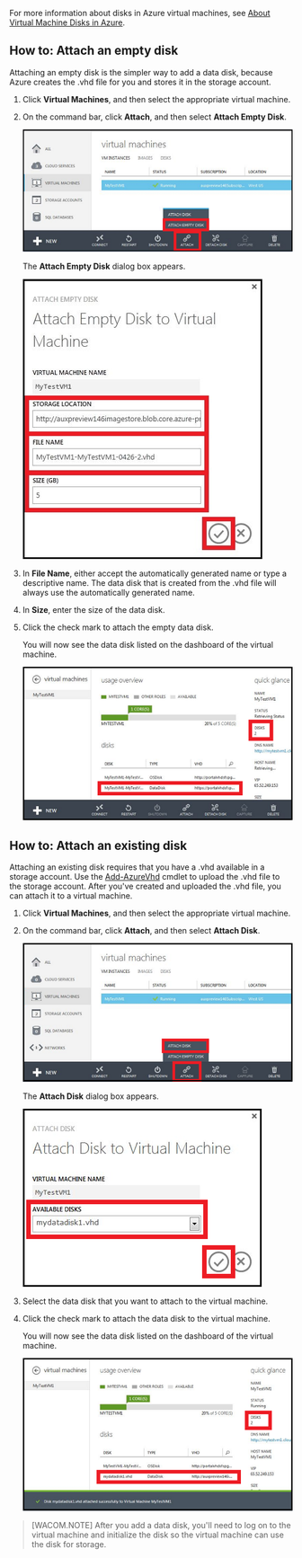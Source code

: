 For more information about disks in Azure virtual machines, see [About Virtual Machine Disks in Azure][About Virtual Machine Disks in Azure].

## <span id="attachempty"></span></a>How to: Attach an empty disk

Attaching an empty disk is the simpler way to add a data disk, because Azure creates the .vhd file for you and stores it in the storage account.

1.  Click **Virtual Machines**, and then select the appropriate virtual machine.

2.  On the command bar, click **Attach**, and then select **Attach Empty Disk**.

    ![Attach an empty disk][Attach an empty disk]

    The **Attach Empty Disk** dialog box appears.

    ![Attach a new empty disk][Attach a new empty disk]

3.  In **File Name**, either accept the automatically generated name or type a descriptive name. The data disk that is created from the .vhd file will always use the automatically generated name.

4.  In **Size**, enter the size of the data disk.

5.  Click the check mark to attach the empty data disk.

    You will now see the data disk listed on the dashboard of the virtual machine.

    ![Empty data disk successfully attached][Empty data disk successfully attached]

## <span id="attachexisting"></span></a>How to: Attach an existing disk

Attaching an existing disk requires that you have a .vhd available in a storage account. Use the [Add-AzureVhd][Add-AzureVhd] cmdlet to upload the .vhd file to the storage account. After you've created and uploaded the .vhd file, you can attach it to a virtual machine.

1.  Click **Virtual Machines**, and then select the appropriate virtual machine.

2.  On the command bar, click **Attach**, and then select **Attach Disk**.

    ![Attach data disk][Attach data disk]

    The **Attach Disk** dialog box appears.

    ![Enter data disk details][Enter data disk details]

3.  Select the data disk that you want to attach to the virtual machine.
4.  Click the check mark to attach the data disk to the virtual machine.

    You will now see the data disk listed on the dashboard of the virtual machine.

    ![Data disk successfully attached][Data disk successfully attached]

> [WACOM.NOTE]
> After you add a data disk, you'll need to log on to the virtual machine and initialize the disk so the virtual machine can use the disk for storage.

  [About Virtual Machine Disks in Azure]: http://go.microsoft.com/fwlink/p/?LinkId=403697
  [Attach an empty disk]: ./media/howto-attach-disk-window-linux/AttachDiskWindows.png
  [Attach a new empty disk]: ./media/howto-attach-disk-window-linux/AttachNewDiskWindows.png
  [Empty data disk successfully attached]: ./media/howto-attach-disk-window-linux/AttachEmptySuccess.png
  [Add-AzureVhd]: http://go.microsoft.com/FWLink/p/?LinkID=391684
  [Attach data disk]: ./media/howto-attach-disk-window-linux/AttachExistingDiskWindows.png
  [Enter data disk details]: ./media/howto-attach-disk-window-linux/AttachExistingDisk.png
  [Data disk successfully attached]: ./media/howto-attach-disk-window-linux/AttachSuccess.png
